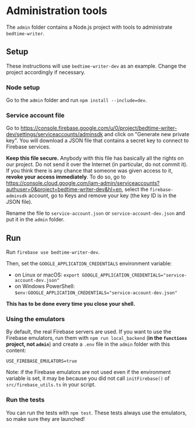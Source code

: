 # Administration tools

The `admin` folder contains a Node.js project with tools to administrate `bedtime-writer`.

## Setup

These instructions will use `bedtime-writer-dev` as an example. Change the project accordingly if
necessary.

### Node setup

Go to the `admin` folder and run `npm install --include=dev`.

### Service account file

Go to <https://console.firebase.google.com/u/0/project/bedtime-writer-dev/settings/serviceaccounts/adminsdk>
and click on "Generate new private key". You will download a JSON file that contains a secret key
to connect to Firebase services.

**Keep this file secure.** Anybody with this file has basically all the rights on our project. Do
not send it over the Internet (in particular, do not commit it). If you think there is any chance
that someone was given access to it, **revoke your access immediately**. To do so, go to
<https://console.cloud.google.com/iam-admin/serviceaccounts?authuser=0&project=bedtime-writer-dev&hl=en>,
select the `firebase-adminsdk` account, go to Keys and remove your key (the key ID is in the JSON
file).

Rename the file to `service-account.json` or `service-account-dev.json` and put it in the `admin`
folder.

## Run

Run `firebase use bedtime-writer-dev`.

Then, set the `GOOGLE_APPLICATION_CREDENTIALS` environment variable:

* on Linux or macOS: `export GOOGLE_APPLICATION_CREDENTIALS="service-account-dev.json"`
* on Windows PowerShell: `$env:GOOGLE_APPLICATION_CREDENTIALS="service-account-dev.json"`

**This has to be done every time you close your shell.**

### Using the emulators

By default, the real Firebase servers are used. If you want to use the Firebase emulators, run them
with `npm run local_backend` (**in the `functions` project, not `admin`**) and create a `.env` file
in the `admin` folder with this content:

```
USE_FIREBASE_EMULATORS=true
```

Note: if the Firebase emulators are not used even if the environment variable is set, it may be
because you did not call `initFirebase()` of `src/firebase_utils.ts` in your script.

### Run the tests

You can run the tests with `npm test`. These tests always use the emulators, so make sure they are
launched!
